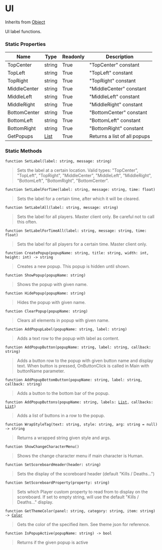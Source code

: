 # UI
Inherits from [Object](../objects/Object.md)

UI label functions.

### Static Properties
|Name|Type|Readonly|Description|
|---|---|---|---|
|TopCenter|string|True|"TopCenter" constant|
|TopLeft|string|True|"TopLeft" constant|
|TopRight|string|True|"TopRight" constant|
|MiddleCenter|string|True|"MiddleCenter" constant|
|MiddleLeft|string|True|"MiddleLeft" constant|
|MiddleRight|string|True|"MiddleRight" constant|
|BottomCenter|string|True|"BottomCenter" constant|
|BottomLeft|string|True|"BottomLeft" constant|
|BottomRight|string|True|"BottomRight" constant|
|GetPopups|[List](../objects/List.md)|True|Returns a list of all popups|


### Static Methods
<pre class="language-typescript"><code class="lang-typescript">function SetLabel(label: string, message: string)</code></pre>
> Sets the label at a certain location. Valid types: "TopCenter", "TopLeft", "TopRight", "MiddleCenter", "MiddleLeft", "MiddleRight", "BottomLeft", "BottomRight", "BottomCenter".
> 
<pre class="language-typescript"><code class="lang-typescript">function SetLabelForTime(label: string, message: string, time: float)</code></pre>
> Sets the label for a certain time, after which it will be cleared.
> 
<pre class="language-typescript"><code class="lang-typescript">function SetLabelAll(label: string, message: string)</code></pre>
> Sets the label for all players. Master client only. Be careful not to call this often.
> 
<pre class="language-typescript"><code class="lang-typescript">function SetLabelForTimeAll(label: string, message: string, time: float)</code></pre>
> Sets the label for all players for a certain time. Master client only.
> 
<pre class="language-typescript"><code class="lang-typescript">function CreatePopup(popupName: string, title: string, width: int, height: int) -> string</code></pre>
> Creates a new popup. This popup is hidden until shown.
> 
<pre class="language-typescript"><code class="lang-typescript">function ShowPopup(popupName: string)</code></pre>
> Shows the popup with given name.
> 
<pre class="language-typescript"><code class="lang-typescript">function HidePopup(popupName: string)</code></pre>
> Hides the popup with given name.
> 
<pre class="language-typescript"><code class="lang-typescript">function ClearPopup(popupName: string)</code></pre>
> Clears all elements in popup with given name.
> 
<pre class="language-typescript"><code class="lang-typescript">function AddPopupLabel(popupName: string, label: string)</code></pre>
> Adds a text row to the popup with label as content.
> 
<pre class="language-typescript"><code class="lang-typescript">function AddPopupButton(popupName: string, label: string, callback: string)</code></pre>
> Adds a button row to the popup with given button name and display text. When button is pressed, OnButtonClick is called in Main with buttonName parameter.
> 
<pre class="language-typescript"><code class="lang-typescript">function AddPopupBottomButton(popupName: string, label: string, callback: string)</code></pre>
> Adds a button to the bottom bar of the popup.
> 
<pre class="language-typescript"><code class="lang-typescript">function AddPopupButtons(popupName: string, labels: <a data-footnote-ref href="#user-content-fn-14">List</a>, callbacks: <a data-footnote-ref href="#user-content-fn-14">List</a>)</code></pre>
> Adds a list of buttons in a row to the popup.
> 
<pre class="language-typescript"><code class="lang-typescript">function WrapStyleTag(text: string, style: string, arg: string = null) -> string</code></pre>
> Returns a wrapped string given style and args.
> 
<pre class="language-typescript"><code class="lang-typescript">function ShowChangeCharacterMenu()</code></pre>
> Shows the change character menu if main character is Human.
> 
<pre class="language-typescript"><code class="lang-typescript">function SetScoreboardHeader(header: string)</code></pre>
> Sets the display of the scoreboard header (default "Kills / Deaths...")
> 
<pre class="language-typescript"><code class="lang-typescript">function SetScoreboardProperty(property: string)</code></pre>
> Sets which Player custom property to read from to display on the scoreboard. If set to empty string, will use the default "Kills / Deaths..." display.
> 
<pre class="language-typescript"><code class="lang-typescript">function GetThemeColor(panel: string, category: string, item: string) -> <a data-footnote-ref href="#user-content-fn-4">Color</a></code></pre>
> Gets the color of the specified item. See theme json for reference.
> 
<pre class="language-typescript"><code class="lang-typescript">function IsPopupActive(popupName: string) -> bool</code></pre>
> Returns if the given popup is active
> 

[^0]: [Camera](../static/Camera.md)
[^1]: [Character](../objects/Character.md)
[^2]: [Collider](../objects/Collider.md)
[^3]: [Collision](../objects/Collision.md)
[^4]: [Color](../objects/Color.md)
[^5]: [Convert](../static/Convert.md)
[^6]: [Cutscene](../static/Cutscene.md)
[^7]: [Dict](../objects/Dict.md)
[^8]: [Game](../static/Game.md)
[^9]: [Human](../objects/Human.md)
[^10]: [Input](../static/Input.md)
[^11]: [Json](../static/Json.md)
[^12]: [LineCastHitResult](../objects/LineCastHitResult.md)
[^13]: [LineRenderer](../objects/LineRenderer.md)
[^14]: [List](../objects/List.md)
[^15]: [Locale](../static/Locale.md)
[^16]: [Map](../static/Map.md)
[^17]: [MapObject](../objects/MapObject.md)
[^18]: [MapTargetable](../objects/MapTargetable.md)
[^19]: [Math](../static/Math.md)
[^20]: [Network](../static/Network.md)
[^21]: [NetworkView](../objects/NetworkView.md)
[^22]: [PersistentData](../static/PersistentData.md)
[^23]: [Physics](../static/Physics.md)
[^24]: [Player](../objects/Player.md)
[^25]: [Quaternion](../objects/Quaternion.md)
[^26]: [Random](../objects/Random.md)
[^27]: [Range](../objects/Range.md)
[^28]: [RoomData](../static/RoomData.md)
[^29]: [Set](../objects/Set.md)
[^30]: [Shifter](../objects/Shifter.md)
[^31]: [String](../static/String.md)
[^32]: [Time](../static/Time.md)
[^33]: [Titan](../objects/Titan.md)
[^34]: [Transform](../objects/Transform.md)
[^35]: [UI](../static/UI.md)
[^36]: [Vector2](../objects/Vector2.md)
[^37]: [Vector3](../objects/Vector3.md)
[^38]: [Object](../objects/Object.md)
[^39]: [Component](../objects/Component.md)
